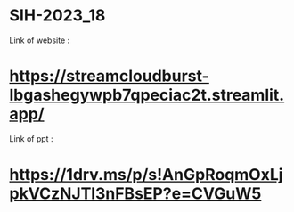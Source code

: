 # SIH-2023_18
Link of website :
# https://streamcloudburst-lbgashegywpb7qpeciac2t.streamlit.app/
Link of ppt :
# https://1drv.ms/p/s!AnGpRoqmOxLjpkVCzNJTl3nFBsEP?e=CVGuW5
